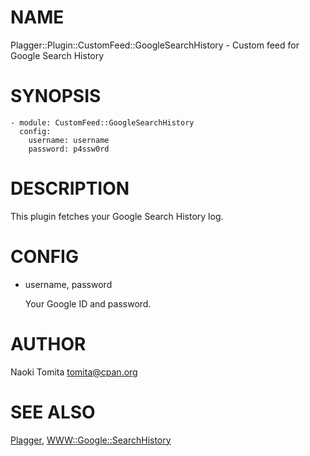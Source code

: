 # NAME

Plagger::Plugin::CustomFeed::GoogleSearchHistory - Custom feed for Google Search History

# SYNOPSIS

    - module: CustomFeed::GoogleSearchHistory
      config:
        username: username 
        password: p4ssw0rd

# DESCRIPTION

This plugin fetches your Google Search History log. 

# CONFIG

- username, password

    Your Google ID and password.

# AUTHOR

Naoki Tomita <tomita@cpan.org>

# SEE ALSO

[Plagger](https://metacpan.org/pod/Plagger), [WWW::Google::SearchHistory](https://metacpan.org/pod/WWW%3A%3AGoogle%3A%3ASearchHistory)
